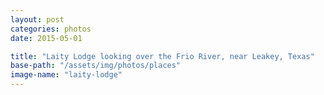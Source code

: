 ```yaml
---
layout: post
categories: photos
date: 2015-05-01

title: "Laity Lodge looking over the Frio River, near Leakey, Texas"
base-path: "/assets/img/photos/places"
image-name: "laity-lodge"
---
```

